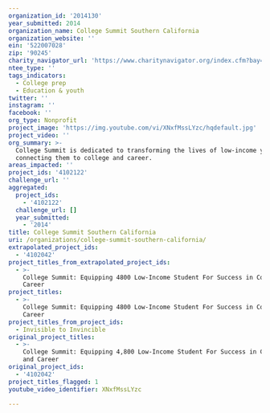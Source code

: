 ```yaml
---
organization_id: '2014130'
year_submitted: 2014
organization_name: College Summit Southern California
organization_website: ''
ein: '522007028'
zip: '90245'
charity_navigator_url: 'https://www.charitynavigator.org/index.cfm?bay=search.profile&ein=522007028'
ntee_type: ''
tags_indicators:
  - College prep
  - Education & youth
twitter: ''
instagram: ''
facebook: ''
org_type: Nonprofit
project_image: 'https://img.youtube.com/vi/XNxfMssLYzc/hqdefault.jpg'
project_video: ''
org_summary: >-
  College Summit is dedicated to transforming the lives of low-income youth by
  connecting them to college and career.
areas_impacted: ''
project_ids: '4102122'
challenge_url: ''
aggregated:
  project_ids:
    - '4102122'
  challenge_url: []
  year_submitted:
    - '2014'
title: College Summit Southern California
uri: /organizations/college-summit-southern-california/
extrapolated_project_ids:
  - '4102042'
project_titles_from_extrapolated_project_ids:
  - >-
    College Summit: Equipping 4800 Low-Income Student For Success in College and
    Career
project_titles:
  - >-
    College Summit: Equipping 4800 Low-Income Student For Success in College and
    Career
project_titles_from_project_ids:
  - Invisible to Invincible
original_project_titles:
  - >-
    College Summit: Equipping 4,800 Low-Income Student For Success in College
    and Career
original_project_ids:
  - '4102042'
project_titles_flagged: 1
youtube_video_identifier: XNxfMssLYzc

---
```

